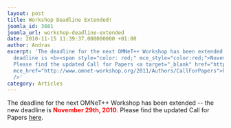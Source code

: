 ```yaml
---
layout: post
title: Workshop Deadline Extended!
joomla_id: 3681
joomla_url: workshop-deadline-extended
date: 2010-11-15 11:39:37.000000000 +01:00
author: Andras
excerpt: 'The deadline for the next OMNeT++ Workshop has been extended -- the new
  deadline is <b><span style="color: red;" mce_style="color:red;">November 29th, 2010</span></b>.
  Please find the updated Call for Papers <a target="_blank" href="http://www.omnet-workshop.org/2011/Authors/CallForPapers"
  mce_href="http://www.omnet-workshop.org/2011/Authors/CallForPapers">here</a>.<br
  />'
category: Articles
---
```

The deadline for the next OMNeT++ Workshop has been extended -- the new deadline is <b><span style="color: red;" mce_style="color:red;">November 29th, 2010</span></b>. Please find the updated Call for Papers <a target="_blank" href="http://www.omnet-workshop.org/2011/Authors/CallForPapers" mce_href="http://www.omnet-workshop.org/2011/Authors/CallForPapers">here</a>.<br />
